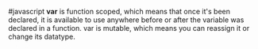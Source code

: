 #javascript 
__var__ is function scoped, which means that once it's been declared, it is available to use anywhere before or after the variable was declared in a function.
var is mutable, which means you can reassign it or change its datatype.